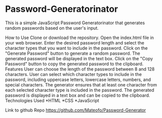 # Password-Generatorinator

This is a simple JavaScript Password Generatorinator that generates random passwords based on the user's input.

How to Use
Clone or download the repository.
Open the index.html file in your web browser.
Enter the desired password length and select the character types that you want to include in the password.
Click on the "Generate Password" button to generate a random password.
The generated password will be displayed in the text box.
Click on the "Copy Password" button to copy the generated password to the clipboard.
Features
User can choose the length of the password between 8 and 128 characters.
User can select which character types to include in the password, including uppercase letters, lowercase letters, numbers, and special characters.
The generator ensures that at least one character from each selected character type is included in the password.
The generated password is displayed in a text box and can be copied to the clipboard.
Technologies Used
*HTML
*CSS
*JavaScript


Link to github Repo
https://github.com/Mateofo/Password-Generator



